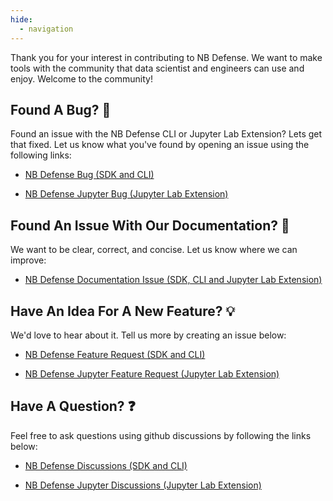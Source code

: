 ```yaml
---
hide:
  - navigation
---
```


Thank you for your interest in contributing to NB Defense. We want to make tools with the community that data scientist and engineers can use and enjoy. Welcome to the community!

## Found A Bug? 🐞

Found an issue with the NB Defense CLI or Jupyter Lab Extension? Lets get that fixed. Let us know what you've found by opening an issue using the following links:

- [NB Defense Bug (SDK and CLI)](https://github.com/protectai/nbdefense/issues/new?labels=bug&template=bug_report.md&title=%5BA+Few+Words+Describing+the+Bug%5D)

- [NB Defense Jupyter Bug (Jupyter Lab Extension)](https://github.com/protectai/nbdefense-jupyter/issues/new?labels=bug&template=bug_report.md&title=%5BA+Few+Words+Describing+the+Bug%5D)

## Found An Issue With Our Documentation? 📄

We want to be clear, correct, and concise. Let us know where we can improve:

- [NB Defense Documentation Issue (SDK, CLI and Jupyter Lab Extension)](https://github.com/protectai/nbdefense/issues/new?labels=bug%2C+documentation&template=documentation-issue-report.md&title=%5BA+Few+Words+Describing+the+Issue%5D)

## Have An Idea For A New Feature? 💡

We'd love to hear about it. Tell us more by creating an issue below:

- [NB Defense Feature Request (SDK and CLI)](https://github.com/protectai/nbdefense/issues/new?labels=enhancement&template=feature_request.md&title=%5BA+Few+Words+Describing+the+Feature%5D)

- [NB Defense Jupyter Feature Request (Jupyter Lab Extension)](https://github.com/protectai/nbdefense/issues/new?labels=enhancement&template=feature_request.md&title=%5BA+Few+Words+Describing+the+Feature%5D)

## Have A Question? ❓

Feel free to ask questions using github discussions by following the links below:

- [NB Defense Discussions (SDK and CLI)](https://github.com/protectai/nbdefense/discussions)

- [NB Defense Jupyter Discussions (Jupyter Lab Extension)](https://github.com/protectai/nbdefense-jupyter/discussions)
